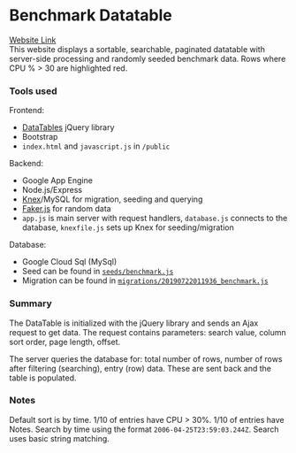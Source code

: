 # Benchmark Datatable
[Website Link](https://solid-daylight-247504.appspot.com/)  
This website displays a sortable, searchable, paginated datatable with server-side processing and randomly seeded benchmark data. Rows where CPU % > 30 are highlighted red. 

### Tools used
Frontend:
 - [DataTables](https://datatables.net/) jQuery library
 - Bootstrap
 - `index.html` and `javascript.js` in `/public`

Backend: 
 - Google App Engine
 - Node.js/Express
 - [Knex](https://www.npmjs.com/package/knex)/MySQL for migration, seeding and querying
 - [Faker.js](https://www.npmjs.com/package/faker) for random data
 - `app.js` is main server with request handlers, `database.js` connects to the database, `knexfile.js` sets up Knex for seeding/migration

Database: 
 - Google Cloud Sql (MySql)
 - Seed can be found in [`seeds/benchmark.js`](https://github.com/jonshsu/benchmark-datatable/blob/master/seeds/benchmark.js)
 - Migration can be found in [`migrations/20190722011936_benchmark.js`](https://github.com/jonshsu/benchmark-datatable/blob/master/migrations/20190722011936_benchmark.js)

### Summary
The DataTable is initialized with the jQuery library and sends an Ajax request to get data. The request contains parameters: search value, column sort order, page length, offset. 

The server queries the database for: total number of rows, number of rows after filtering (searching), entry (row) data. These are sent back and the table is populated. 

### Notes
Default sort is by time. 1/10 of entries have CPU > 30%. 1/10 of entries have Notes. Search by time using the format `2006-04-25T23:59:03.244Z`. Search uses basic string matching. 